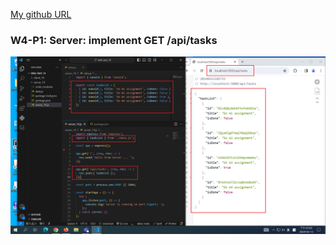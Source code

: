 [My github URL](https://github.com/CHEN211410674/1122-wp2-2N_74)

### W4-P1: Server: implement GET /api/tasks

![](w04_p1.png)
